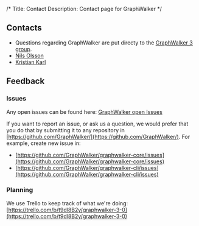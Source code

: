 /*
Title: Contact
Description: Contact page for GraphWalker
*/

## Contacts

* Questions regarding GraphWalker are put directy to the <a href="https://groups.google.com/forum/?utm_medium=email&utm_source=footer#!forum/graphwalker-3"> GraphWalker 3 group</a>. 
* [Nils Olsson](https://github.com/nilols)
* [Kristian Karl](https://github.com/KristianKarl)

## Feedback
### Issues
Any open issues can be found here: [GraphWalker open Issues](https://github.com/organizations/GraphWalker/dashboard/issues)

If you want to report an issue, or ask us a question, we would prefer that you do that by submitting it to any repository in [https://github.com/GraphWalker/](https://github.com/GraphWalker/). For example, create new issue in:

* [https://github.com/GraphWalker/graphwalker-core/issues](https://github.com/GraphWalker/graphwalker-core/issues)
* [https://github.com/GraphWalker/graphwalker-cli/issues](https://github.com/GraphWalker/graphwalker-cli/issues)

### Planning
We use Trello to keep track of what we're doing: [https://trello.com/b/t9dl8B2y/graphwalker-3-0](https://trello.com/b/t9dl8B2y/graphwalker-3-0)

